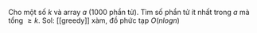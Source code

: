 Cho một số $k$ và array $a$ (1000 phần tử). Tìm số phần tử ít nhất trong $a$ mà tổng $\geq k$.
Sol: [[greedy]] xàm, đồ phức tạp $O(nlogn)$